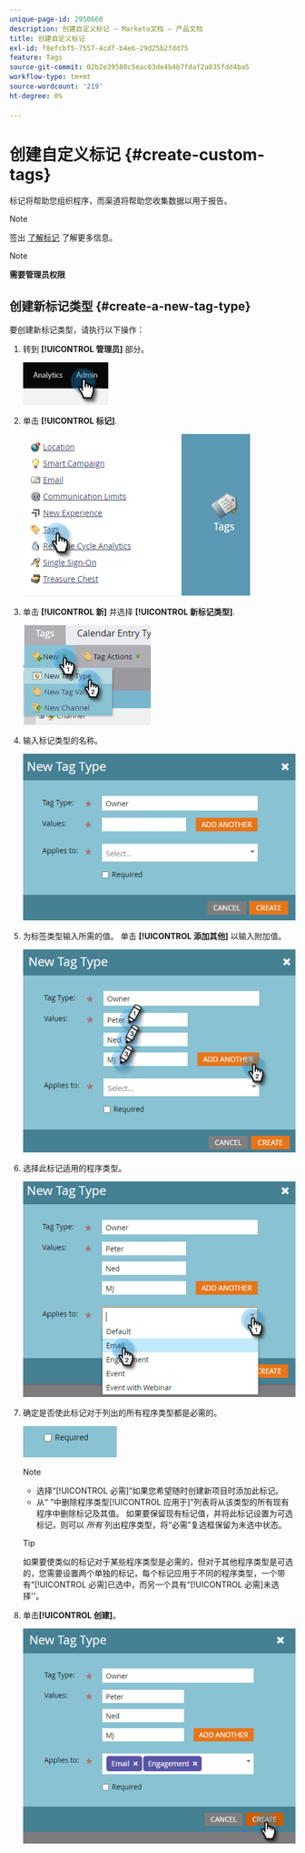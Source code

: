 ```yaml
---
unique-page-id: 2950660
description: 创建自定义标记 — Marketo文档 — 产品文档
title: 创建自定义标记
exl-id: f8efcbf5-7557-4cdf-b4e6-29d25b2fdd75
feature: Tags
source-git-commit: 02b2e39580c5eac63de4b4b7fdaf2a835fdd4ba5
workflow-type: tm+mt
source-wordcount: '219'
ht-degree: 0%

---
```


# 创建自定义标记 {#create-custom-tags}

标记将帮助您组织程序，而渠道将帮助您收集数据以用于报告。

>[!NOTE]
>
>签出 [了解标记](/help/marketo/product-docs/core-marketo-concepts/programs/working-with-programs/understanding-tags.md) 了解更多信息。

>[!NOTE]
>
>**需要管理员权限**

## 创建新标记类型 {#create-a-new-tag-type}

要创建新标记类型，请执行以下操作：

1. 转到 **[!UICONTROL 管理员]** 部分。

   ![](assets/create-custom-tags-1.png)

1. 单击 **[!UICONTROL 标记]**.

   ![](assets/create-custom-tags-2.png)

1. 单击 **[!UICONTROL 新]** 并选择 **[!UICONTROL 新标记类型]**.

   ![](assets/create-custom-tags-3.png)

1. 输入标记类型的名称。

   ![](assets/create-custom-tags-4.png)

1. 为标签类型输入所需的值。 单击 **[!UICONTROL 添加其他]** 以输入附加值。

   ![](assets/create-custom-tags-5.png)

1. 选择此标记适用的程序类型。

   ![](assets/create-custom-tags-6.png)

1. 确定是否使此标记对于列出的所有程序类型都是必需的。

   ![](assets/create-custom-tags-7.png)

   >[!NOTE]
   >
   >* 选择“[!UICONTROL 必需]”如果您希望随时创建新项目时添加此标记。
   >* 从“ ”中删除程序类型[!UICONTROL 应用于]”列表将从该类型的所有现有程序中删除标记及其值。 如果要保留现有标记值，并将此标记设置为可选标记，则可以 _所有_ 列出程序类型，将“必需”复选框保留为未选中状态。

   >[!TIP]
   >
   >如果要使类似的标记对于某些程序类型是必需的，但对于其他程序类型是可选的，您需要设置两个单独的标记，每个标记应用于不同的程序类型，一个带有“[!UICONTROL 必需]已选中，而另一个具有“[!UICONTROL 必需]未选择&#39;&#39;。

1. 单击&#x200B;**[!UICONTROL 创建]**。

   ![](assets/create-custom-tags-8.png)
